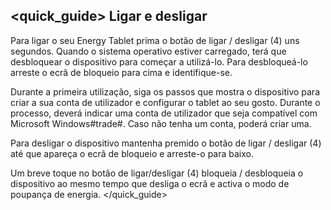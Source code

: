 ﻿## <quick_guide> Ligar e desligar
Para ligar o seu Energy Tablet prima o botão de ligar / desligar (4) uns segundos. Quando o sistema operativo estiver carregado, terá que desbloquear o dispositivo para começar a utilizá-lo. Para desbloqueá-lo arreste o ecrã de bloqueio para cima e identifique-se.  

Durante a primeira utilização, siga os passos que mostra o dispositivo para criar a sua conta de utilizador e configurar o tablet ao seu gosto. Durante o processo, deverá indicar uma conta de utilizador que seja compatível com Microsoft Windows#trade#. Caso não tenha um conta, poderá criar uma.

Para desligar o dispositivo mantenha premido o botão de ligar / desligar (4) até que apareça o ecrã de bloqueio e arreste-o para baixo. 

Um breve toque no botão de ligar/desligar (4) bloqueia / desbloqueia o dispositivo ao mesmo tempo que desliga o ecrã e activa o modo de poupança de energia.
</quick_guide>


